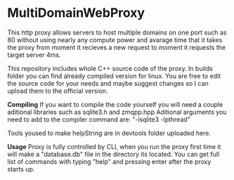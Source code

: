 # MultiDomainWebProxy
This http proxy allows servers to host multiple domains on one port such as 80 without using nearly any compute power and avarage time that it takes the proxy from moment it recieves a new request to moment it requests the target server 4ms.

This repository includes whole C++ source code of the proxy. In builds folder you can find already compiled version for linux. 
You are free to edit the source code for your needs and maybe suggest changes so I can upload them to the official version.

**Compiling**
If you want to compile the code yourself you will need a couple aditional libraries such as sqlite3.h and zmqpp.hpp
Aditional arguments you need to add to the compiler command are: "-lsqlite3 -lpthread"

Tools yoused to make helpString are in devtools folder uploaded here.

**Usage**
Proxy is fully controlled by CLI, when you run the proxy first time it will make a "database.db" file in the directory its located. 
You can get full list of commands with typing "help" and pressing enter after the proxy starts up.
